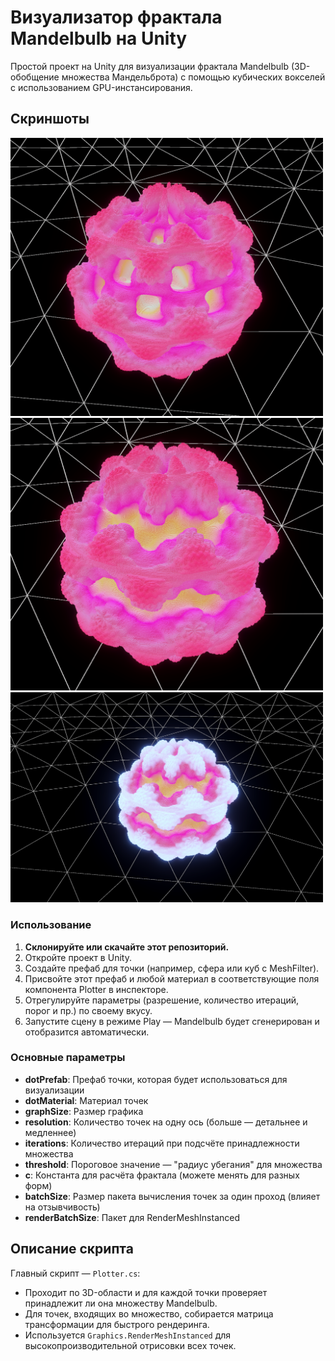 # Визуализатор фрактала Mandelbulb на Unity

Простой проект на Unity для визуализации фрактала Mandelbulb (3D-обобщение множества Мандельброта) с помощью кубических вокселей с использованием GPU-инстансирования.


## Скриншоты

<img src="Screens/Screen1.png" alt="Пример 1" width="500"/>
<img src="Screens/Screen2.png" alt="Пример 2" width="500"/>
<img src="Screens/Screen3.png" alt="Пример 3" width="500"/>

### Использование

1. **Склонируйте или скачайте этот репозиторий.**
2. Откройте проект в Unity.
3. Создайте префаб для точки (например, сфера или куб с MeshFilter).
4. Присвойте этот префаб и любой материал в соответствующие поля компонента Plotter в инспекторе.
5. Отрегулируйте параметры (разрешение, количество итераций, порог и пр.) по своему вкусу.
6. Запустите сцену в режиме Play — Mandelbulb будет сгенерирован и отобразится автоматически.

### Основные параметры

- **dotPrefab**: Префаб точки, которая будет использоваться для визуализации
- **dotMaterial**: Материал точек
- **graphSize**: Размер графика
- **resolution**: Количество точек на одну ось (больше — детальнее и медленнее)
- **iterations**: Количество итераций при подсчёте принадлежности множества
- **threshold**: Пороговое значение — "радиус убегания" для множества
- **c**: Константа для расчёта фрактала (можете менять для разных форм)
- **batchSize**: Размер пакета вычисления точек за один проход (влияет на отзывчивость)
- **renderBatchSize**: Пакет для RenderMeshInstanced

## Описание скрипта

Главный скрипт — `Plotter.cs`:
- Проходит по 3D-области и для каждой точки проверяет принадлежит ли она множеству Mandelbulb.
- Для точек, входящих во множество, собирается матрица трансформации для быстрого рендеринга.
- Используется `Graphics.RenderMeshInstanced` для высокопроизводительной отрисовки всех точек.


